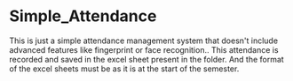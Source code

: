 # Simple_Attendance
This is just a simple attendance management system that doesn't include advanced features like fingerprint or face recognition..
This attendance is recorded and saved in the excel sheet present in the folder. And the format of the excel sheets must be as it is at the start of the semester. 
